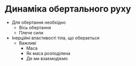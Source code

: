 # Динаміка обертального руху
- Для обертання необхідно 
  - Вісь обертання
  - Плече сили
- Інерційні властивості тіла, що оберається
  - Важливі
    - Маса
    - Як маса розподілена
    - Де ми взаємодіємо     